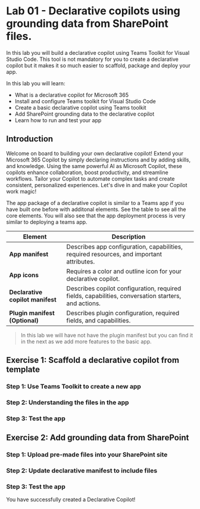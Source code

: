 # Lab 01 - Declarative copilots using grounding data from SharePoint files.

In this lab you will build a declarative copilot using Teams Toolkit for Visual Studio Code. This tool is not mandatory for you to create a declarative copilot but it makes it so much easier to scaffold, package and deploy your app. 

In this lab you will learn:

- What is a declarative copilot for Microsoft 365
- Install and configure Teams toolkit for Visual Studio Code
- Create a basic declarative copilot using Teams toolkit
- Add SharePoint grounding data to the declarative copilot
- Learn how to run and test your app

## Introduction

Welcome on board to building your own declarative copilot! Extend your Microsoft 365 Copilot by simply declaring instructions and by adding skills, and knowledge. Using the same powerful AI as Microsoft Copilot, these copilots enhance collaboration, boost productivity, and streamline workflows. Tailor your Copilot to automate complex tasks and create consistent, personalized experiences. Let's dive in and make your Copilot work magic!

The app package of a declarative copilot is similar to a Teams app if you have built one before with additonal elements. See the table to see all the core elements. You will also see that the app deployment process is very similar to deploying a teams app. 


| Element                | Description                                                                                 |
|-----------------------------|---------------------------------------------------------------------------------------------|
| **App manifest**            | Describes app configuration, capabilities, required resources, and important attributes.    |
| **App icons**               | Requires a color and outline icon for your declarative copilot.                             |
| **Declarative copilot manifest** | Describes copilot configuration, required fields, capabilities, conversation starters, and actions. |
| **Plugin manifest (Optional)**   | Describes plugin configuration, required fields, and capabilities.                         |

> In this lab we will have not have the plugin manifest but you can find it in the next as we add more features to the basic app. 


## Exercise 1: Scaffold a declarative copilot from template
### Step 1: Use Teams Toolkit to create a new app
### Step 2: Understanding the files in the app
### Step 3: Test the app

## Exercise 2: Add grounding data from SharePoint
### Step 1: Upload pre-made files into your SharePoint site
### Step 2: Update declarative manifest to include files
### Step 3: Test the app

You have successfully created a Declarative Copilot!